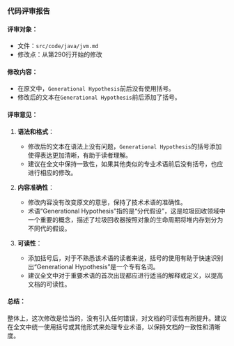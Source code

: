 ### 代码评审报告

#### 评审对象：
- 文件：`src/code/java/jvm.md`
- 修改点：从第290行开始的修改

#### 修改内容：
- 在原文中，`Generational Hypothesis`前后没有使用括号。
- 修改后的文本在`Generational Hypothesis`前后添加了括号。

#### 评审意见：

1. **语法和格式**：
   - 修改后的文本在语法上没有问题，`Generational Hypothesis`的括号添加使得表达更加清晰，有助于读者理解。
   - 建议在全文中保持一致性，如果其他类似的专业术语前后没有括号，也应进行相应的修改。

2. **内容准确性**：
   - 修改内容没有改变原文的意思，保持了技术术语的准确性。
   - 术语“Generational Hypothesis”指的是“分代假设”，这是垃圾回收领域中一个重要的概念，描述了垃圾回收器按照对象的生命周期将堆内存划分为不同代的假设。

3. **可读性**：
   - 添加括号后，对于不熟悉该术语的读者来说，括号的使用有助于快速识别出“Generational Hypothesis”是一个专有名词。
   - 建议全文中对于重要术语的首次出现都应进行适当的解释或定义，以提高文档的可读性。

#### 总结：
整体上，这次修改是恰当的，没有引入任何错误，对文档的可读性有所提升。建议在全文中统一使用括号或其他形式来处理专业术语，以保持文档的一致性和清晰度。